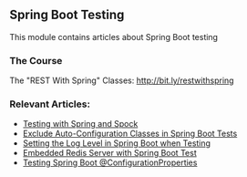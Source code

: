 ## Spring Boot Testing

This module contains articles about Spring Boot testing

### The Course

The "REST With Spring" Classes: http://bit.ly/restwithspring

### Relevant Articles:

- [Testing with Spring and Spock](https://www.baeldung.com/spring-spock-testing)
- [Exclude Auto-Configuration Classes in Spring Boot Tests](https://www.baeldung.com/spring-boot-exclude-auto-configuration-test)
- [Setting the Log Level in Spring Boot when Testing](https://www.baeldung.com/spring-boot-testing-log-level)
- [Embedded Redis Server with Spring Boot Test](https://www.baeldung.com/spring-embedded-redis)
- [Testing Spring Boot @ConfigurationProperties](https://www.baeldung.com/spring-boot-testing-configurationproperties)
